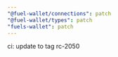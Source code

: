 ```yaml
---
"@fuel-wallet/connections": patch
"@fuel-wallet/types": patch
"fuels-wallet": patch
---
```


ci: update to tag rc-2050
